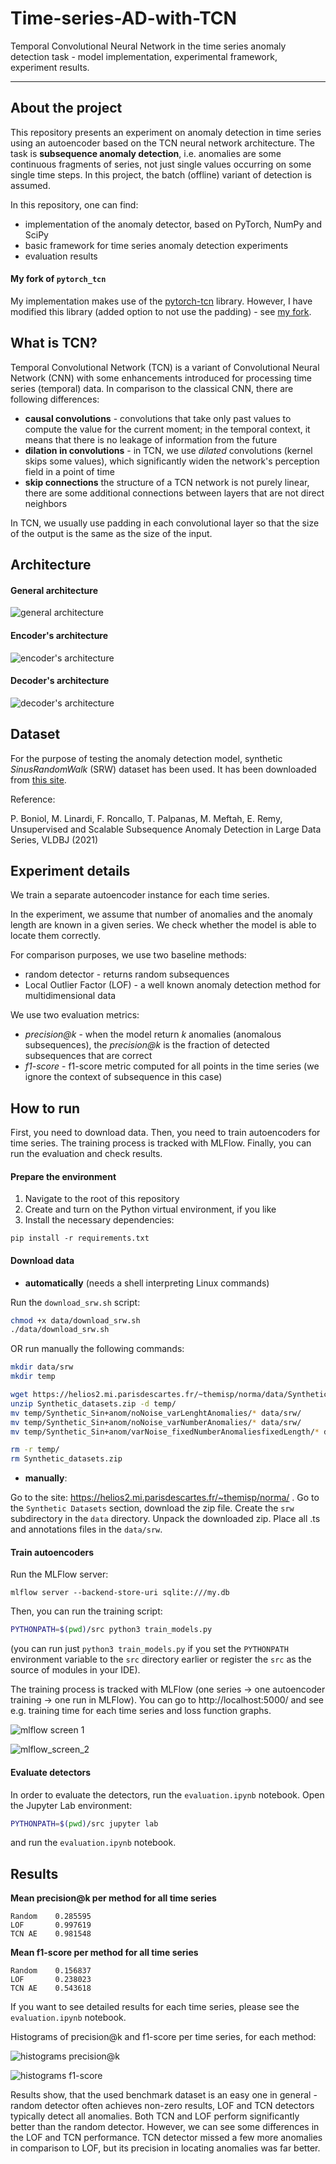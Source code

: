 # Time-series-AD-with-TCN
Temporal Convolutional Neural Network in the time series anomaly detection task -
model implementation, experimental framework, experiment results.

---

## About the project

This repository presents an experiment on anomaly detection in time series using an autoencoder based on the
TCN neural network architecture. The task is **subsequence anomaly detection**, i.e. anomalies are some continuous
fragments of series, not just single values occurring on some single time steps. In this project,
the batch (offline) variant of detection is assumed.

In this repository, one can find:

- implementation of the anomaly detector, based on PyTorch, NumPy and SciPy
- basic framework for time series anomaly detection experiments
- evaluation results

#### My fork of `pytorch_tcn`

My implementation makes use of the [pytorch-tcn](https://pypi.org/project/pytorch-tcn/) library.
However, I have modified this library (added option to not use the padding) - see
[my fork](https://github.com/Hubert1225/pytorch-tcn).

## What is TCN?

Temporal Convolutional Network (TCN) is a variant of Convolutional Neural Network (CNN)
with some enhancements introduced for processing time series (temporal) data. In comparison
to the classical CNN, there are following differences:

- **causal convolutions** - convolutions that take only past values to compute
the value for the current moment; in the temporal context, it means that there is no
leakage of information from the future
- **dilation in convolutions** - in TCN, we use _dilated_ convolutions (kernel skips some values),
which significantly widen the network's perception field in a point of time
- **skip connections** the structure of a TCN network is not purely linear, there are some
additional connections between layers that are not direct neighbors

In TCN, we usually use padding in each convolutional layer so that the size of the output
is the same as the size of the input.

## Architecture

#### General architecture

![general architecture](img/architecture.png)

#### Encoder's architecture

![encoder's architecture](img/Encoder.png)

#### Decoder's architecture

![decoder's architecture](img/Decoder.png)

## Dataset

For the purpose of testing the anomaly detection model, synthetic
_SinusRandomWalk_ (SRW) dataset has been used. It has been downloaded
from [this site](https://helios2.mi.parisdescartes.fr/~themisp/norma/).

Reference:

P. Boniol, M. Linardi, F. Roncallo, T. Palpanas, M. Meftah, E. Remy,
Unsupervised and Scalable Subsequence Anomaly Detection in Large Data Series,
VLDBJ (2021)

## Experiment details

We train a separate autoencoder instance for each time series.

In the experiment, we assume that number of anomalies and the anomaly length are
known in a given series. We check whether the model is able to locate them correctly.

For comparison purposes, we use two baseline methods:

- random detector - returns random subsequences
- Local Outlier Factor (LOF) - a well known anomaly detection method for multidimensional
data

We use two evaluation metrics:

- _precision@k_ - when the model return _k_ anomalies (anomalous subsequences),
the _precision@k_ is the fraction of detected subsequences that are correct
- _f1-score_ - f1-score metric computed for all points in the time series
(we ignore the context of subsequence in this case)

## How to run

First, you need to download data. Then, you need to train autoencoders
for time series. The training process is tracked with MLFlow.
Finally, you can run the evaluation and check results.

#### Prepare the environment

1. Navigate to the root of this repository
2. Create and turn on the Python virtual environment, if you like
3. Install the necessary dependencies:

```commandline
pip install -r requirements.txt
```

#### Download data

- **automatically** (needs a shell interpreting Linux commands)

Run the `download_srw.sh` script:

```bash
chmod +x data/download_srw.sh
./data/download_srw.sh
```

OR run manually the following commands:

```bash
mkdir data/srw
mkdir temp

wget https://helios2.mi.parisdescartes.fr/~themisp/norma/data/Synthetic_datasets.zip
unzip Synthetic_datasets.zip -d temp/
mv temp/Synthetic_Sin+anom/noNoise_varLenghtAnomalies/* data/srw/
mv temp/Synthetic_Sin+anom/noNoise_varNumberAnomalies/* data/srw/
mv temp/Synthetic_Sin+anom/varNoise_fixedNumberAnomaliesfixedLength/* data/srw/

rm -r temp/
rm Synthetic_datasets.zip
```

- **manually**:

Go to the site: https://helios2.mi.parisdescartes.fr/~themisp/norma/ .
Go to the `Synthetic Datasets` section, download the zip file. Create the `srw`
subdirectory in the `data` directory. Unpack the downloaded zip. Place
all .ts and annotations files in the `data/srw`.

#### Train autoencoders

Run the MLFlow server:

```commandline
mlflow server --backend-store-uri sqlite:///my.db
```

Then, you can run the training script:

```bash
PYTHONPATH=$(pwd)/src python3 train_models.py
```

(you can run just `python3 train_models.py` if you set the `PYTHONPATH` environment variable
to the `src` directory earlier or register the `src` as the source of modules in your IDE).

The training process is tracked with MLFlow (one series -> one autoencoder training -> 
one run in MLFlow). You can go to http://localhost:5000/ and see e.g. training time
for each time series and loss function graphs.

![mlflow screen 1](img/mlflow_screen_1.png)

![mlflow_screen_2](img/mlflow_screen_2.png)

#### Evaluate detectors

In order to evaluate the detectors, run the `evaluation.ipynb` notebook.
Open the Jupyter Lab environment:

```bash
PYTHONPATH=$(pwd)/src jupyter lab
```

and run the `evaluation.ipynb` notebook.

## Results

**Mean precision@k per method for all time series**

```
Random    0.285595
LOF       0.997619
TCN AE    0.981548
```

**Mean f1-score per method for all time series**

```
Random    0.156837
LOF       0.238023
TCN AE    0.543618
```

If you want to see detailed results for each time series,
please see the `evaluation.ipynb` notebook.

Histograms of precision@k and f1-score per time series, for each method:

![histograms precision@k](img/precision_at_k.png)

![histograms f1-score](img/f1_score.png)

Results show, that the used benchmark dataset is an easy one in general - random
detector often achieves non-zero results, LOF and TCN detectors typically detect all
anomalies. Both TCN and LOF perform significantly better than the random detector.
However, we can see some differences in the LOF and TCN performance. TCN detector
missed a few more anomalies in comparison to LOF, but its precision in locating
anomalies was far better.
